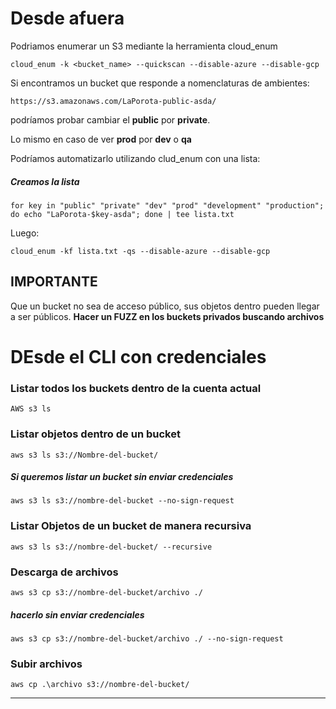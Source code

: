 # Desde afuera

Podriamos enumerar un S3 mediante la herramienta cloud_enum

    cloud_enum -k <bucket_name> --quickscan --disable-azure --disable-gcp


Si encontramos un bucket que responde a nomenclaturas de ambientes:

    https://s3.amazonaws.com/LaPorota-public-asda/

podríamos probar cambiar el **public** por **private**.

Lo mismo en caso de ver **prod** por **dev** o **qa**

Podríamos automatizarlo utilizando clud_enum con una lista:

##### Creamos la lista

    for key in "public" "private" "dev" "prod" "development" "production"; do echo "LaPorota-$key-asda"; done | tee lista.txt

Luego:

    cloud_enum -kf lista.txt -qs --disable-azure --disable-gcp


## IMPORTANTE

Que un bucket no sea de acceso público, sus objetos dentro pueden llegar a ser públicos. **Hacer un FUZZ en los buckets privados buscando archivos**

# DEsde el CLI con credenciales

### Listar todos los buckets dentro de la cuenta actual

    AWS s3 ls
### Listar objetos dentro de un bucket

    aws s3 ls s3://Nombre-del-bucket/
    
##### Si queremos listar un bucket sin enviar credenciales

    aws s3 ls s3://nombre-del-bucket --no-sign-request

### Listar Objetos de un bucket de manera recursiva

    aws s3 ls s3://nombre-del-bucket/ --recursive

### Descarga de archivos

    aws s3 cp s3://nombre-del-bucket/archivo ./

##### hacerlo sin enviar credenciales

    aws s3 cp s3://nombre-del-bucket/archivo ./ --no-sign-request


### Subir archivos

    aws cp .\archivo s3://nombre-del-bucket/

---

